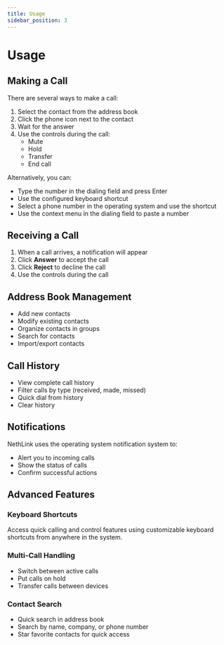 ```yaml
---
title: Usage
sidebar_position: 3
---
```


# Usage

## Making a Call

There are several ways to make a call:

1. Select the contact from the address book
2. Click the phone icon next to the contact
3. Wait for the answer
4. Use the controls during the call:
   - Mute
   - Hold
   - Transfer
   - End call

Alternatively, you can:

- Type the number in the dialing field and press Enter
- Use the configured keyboard shortcut
- Select a phone number in the operating system and use the shortcut
- Use the context menu in the dialing field to paste a number

## Receiving a Call

1. When a call arrives, a notification will appear
2. Click **Answer** to accept the call
3. Click **Reject** to decline the call
4. Use the controls during the call

## Address Book Management

- Add new contacts
- Modify existing contacts
- Organize contacts in groups
- Search for contacts
- Import/export contacts

## Call History

- View complete call history
- Filter calls by type (received, made, missed)
- Quick dial from history
- Clear history

## Notifications

NethLink uses the operating system notification system to:

- Alert you to incoming calls
- Show the status of calls
- Confirm successful actions

## Advanced Features

### Keyboard Shortcuts

Access quick calling and control features using customizable keyboard shortcuts from anywhere in the system.

### Multi-Call Handling

- Switch between active calls
- Put calls on hold
- Transfer calls between devices

### Contact Search

- Quick search in address book
- Search by name, company, or phone number
- Star favorite contacts for quick access
